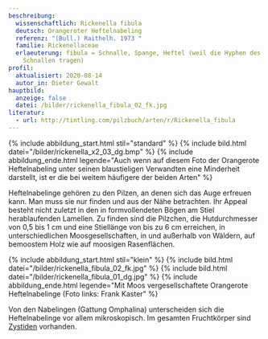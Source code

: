 ```yaml
---
beschreibung:
  wissenschaftlich: Rickenella fibula
  deutsch: Orangeroter Heftelnabeling
  referenz: "(Bull.) Raithelh. 1973 "
  familie: Rickenellaceae
  erlaeuterung: fibula = Schnalle, Spange, Heftel (weil die Hyphen des Pilzes
    Schnallen tragen)
profil:
  aktualisiert: 2020-08-14
  autor_in: Dieter Gewalt
hauptbild:
  anzeige: false
  datei: /bilder/rickenella_fibula_02_fk.jpg
literatur:
  - url: http://tintling.com/pilzbuch/arten/r/Rickenella_fibula
---
```

{% include abbildung_start.html stil="standard" %}
{% include bild.html datei="/bilder/rickenella_x2_03_dg.bmp" %}
{% include abbildung_ende.html legende="Auch wenn auf diesem Foto der Orangerote Heftelnabeling unter seinen blaustieligen Verwandten eine Minderheit darstellt, ist er die bei weitem häufigere der beiden Arten" %}

Heftelnabelinge gehören zu den Pilzen, an denen sich das Auge erfreuen kann. Man muss sie nur finden und aus der Nähe betrachten. Ihr Appeal besteht nicht zuletzt in den in formvollendeten Bögen am Stiel herablaufenden Lamellen. Zu finden sind die Pilzchen, die Hutdurchmesser von 0,5 bis 1 cm und eine Stiellänge von bis zu 6 cm erreichen, in unterschiedlichen Moosgesellschaften, in und außerhalb von Wäldern, auf bemoostem Holz wie auf moosigen Rasenflächen.

{% include abbildung_start.html stil="klein" %}
{% include bild.html datei="/bilder/rickenella_fibula_02_fk.jpg" %}
{% include bild.html datei="/bilder/rickenella_fibula_01_dg.jpg" %}
{% include abbildung_ende.html legende="Mit Moos vergesellschaftete Orangerote Heftelnabelinge (Foto links: Frank Kaster" %}

Von den Nabelingen (Gattung Omphalina) unterscheiden sich die Heftelnabelinge vor allem mikroskopisch. Im gesamten Fruchtkörper sind [Zystiden](Zystiden "Glossar") vorhanden.